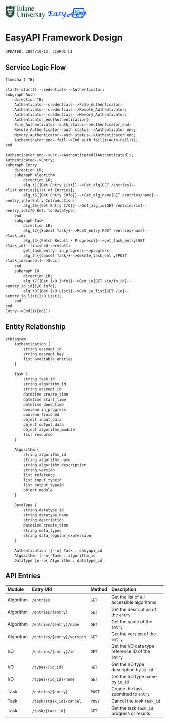 <img src="/images/tulane_long.png" width="128px">
<img src="/images/icon_long.png" width="128px"> 

# EasyAPI Framework Design

`UPDATED: 2024/10/12, JIARUI LI`

## Service Logic Flow

```mermaid
flowchart TB;

start((start))--credentials-->Authenticator;
subgraph Auth
    direction TB;
    Authenticator--credentials-->File_Authenticator;
    Authenticator--credentials-->Remote_Authenticator;
    Authenticator--credentials-->Memory_Authenticator;
    Authenticator_end{Authentication};
    File_Authenticator--auth_status-->Authenticator_end;
    Remote_Authenticator--auth_status-->Authenticator_end;
    Memory_Authenticator--auth_status-->Authenticator_end;
    Authenticator_end--fail-->End_auth_fail(((Auth-Fail)));
end

Authenticator_end--succ-->Authenticated((Authenticated));
Authenticated-->Entry;
subgraph Entry
    direction LR;
    subgraph Algorithm
        direction LR;
        alg_t1{{Get Entry List}}-->Get_alg[GET /entries]-->list_entries[List of Entries];
        alg_t5{{Get Entry Info}}-->Get_alg_name[GET /entries/name]-->entry_info[Entry Introduction];
        alg_t6{{Get Entry I/O}}-->Get_alg_io[GET /entries/io]-->entry_io[I/O Ref. to DataType];
    end
    subgraph Task
        direction LR;
        alg_t2{{Submit Task}}-->Post_entry[POST /entries/name]-->task_id;
        alg_t3{{Fetch Result / Progress}}-->get_task_entry[GET /task_id]--finished-->result;
        get_task_entry--in_progress-->progress;
        alg_t4{{Cancel Task}}-->delete_task_entry[POST /task_id/cancel]-->Succ;
    end
    subgraph IO
        direction LR;
        alg_t7{{Get I/O Info}}-->Get_io[GET /io/io_id]-->entry_io_id[I/O Info];
        alg_t8{{Get I/O List}}-->Get_io_list[GET /io]-->entry_io_list[I/O List];
    end
end
Entry-->End(((End)))
```

## Entity Relationship
```mermaid
erDiagram
    Authentication {
        string easyapi_id
        string easyapi_key
        list avaliable_entries
    }

    Task {
        string task_id
        string algorithm_id
        string easyapi_id
        datetime create_time
        datetime start_time
        datetime done_time
        boolean in_progress
        boolean finished
        object input_data
        object output_data
        object algorithm_module
        list resource
    }

    Algorithm {
        string algorithm_id
        string algorithm_name
        string algorithm_description
        string version
        list reference
        list input_typeid
        list output_typeid
        object module
    }

    DataType {
        string datatype_id
        string datatype_name
        string description
        datetime create_time
        string meta_types
        string data_regular_expression
    }

    Authentication ||--o{ Task : easyapi_id
    Algorithm ||--o{ Task : algorithm_id
    DataType }o--o{ Algorithm : datatype_id
```

## API Entries
|Module   |Entry URI   |Method   |Description|
|:--------|:-----------|:--------|:----------|
|Algorithm|`/entries`  |`GET`    |Get the list of all accessible algorithms|
|Algorithm|`/entries/{entry}`  |`GET`    |Get the description of the `entry`|
|Algorithm|`/entries/{entry}/name`  |`GET`    |Get the name of the `entry`|
|Algorithm|`/entries/{entry}/version`  |`GET`    |Get the version of the `entry`|
|I/O|`/entries/{entry}/io`  |`GET`    |Get the I/O data type reference ID of the `entry`|
|I/O|`/types/{io_id}`  |`GET`    |Get the I/O type description by `io_id`|
|I/O|`/types/{io_id}/name`  |`GET`    |Get the I/O type name by `io_id`|
|Task|`/entries/{entry}`  |`POST`    |Create the task submitted to `entry`|
|Task|`/task/{task_id}/cancel`  |`POST`    |Cancel the task `task_id`|
|Task|`/task/{task_id}`  |`GET`    |Get the task `task_id` progress or results|